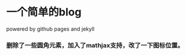 # 一个简单的blog

powered by github pages and jekyll

[theme]:https://github.com/starry99/catbook

### 删除了一些圆角元素，加入了mathjax支持，改了一下图标位置。